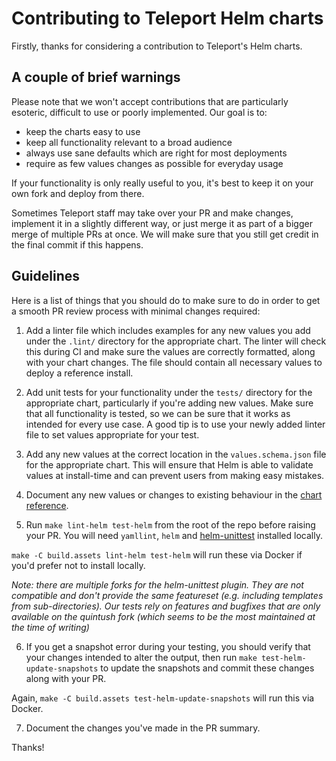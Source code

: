 # Contributing to Teleport Helm charts

Firstly, thanks for considering a contribution to Teleport's Helm charts.

## A couple of brief warnings

Please note that we won't accept contributions that are particularly esoteric, difficult to use or poorly implemented.
Our goal is to:

- keep the charts easy to use
- keep all functionality relevant to a broad audience
- always use sane defaults which are right for most deployments
- require as few values changes as possible for everyday usage

If your functionality is only really useful to you, it's best to keep it on your own fork and deploy from there.

Sometimes Teleport staff may take over your PR and make changes, implement it in a slightly different way, or just merge it
as part of a bigger merge of multiple PRs at once. We will make sure that you still get credit in the final commit if this
happens.

## Guidelines

Here is a list of things that you should do to make sure to do in order to get a smooth PR review process with minimal
changes required:

1) Add a linter file which includes examples for any new values you add under the `.lint/` directory for the
appropriate chart. The linter will check this during CI and make sure the values are correctly formatted, along
with your chart changes. The file should contain all necessary values to deploy a reference install.

2) Add unit tests for your functionality under the `tests/` directory for the appropriate chart, particularly if you're
adding new values. Make sure that all functionality is tested, so we can be sure that it works as intended for every use
case. A good tip is to use your newly added linter file to set values appropriate for your test.

3) Add any new values at the correct location in the `values.schema.json` file for the appropriate chart. This
will ensure that Helm is able to validate values at install-time and can prevent users from making easy mistakes.

4) Document any new values or changes to existing behaviour in the [chart reference](../../docs/pages/reference/helm-reference).

5) Run `make lint-helm test-helm` from the root of the repo before raising your PR.
You will need `yamllint`, `helm` and [helm-unittest](https://github.com/quintush/helm-unittest) installed locally.

`make -C build.assets lint-helm test-helm` will run these via Docker if you'd prefer not to install locally.

*Note: there are multiple forks for the helm-unittest plugin.
They are not compatible and don't provide the same featureset (e.g. including templates from sub-directories).
Our tests rely on features and bugfixes that are only available on the quintush fork
(which seems to be the most maintained at the time of writing)*

6) If you get a snapshot error during your testing, you should verify that your changes intended to alter the output,
then run `make test-helm-update-snapshots` to update the snapshots and commit these changes along with your PR.

Again, `make -C build.assets test-helm-update-snapshots` will run this via Docker.

7) Document the changes you've made in the PR summary.

Thanks!
